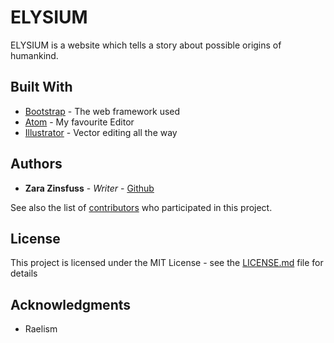 # ELYSIUM

ELYSIUM is a website which tells a story about possible origins of humankind.

## Built With

* [Bootstrap](https://getbootstrap.com/) - The web framework used
* [Atom](https://atom.io/) - My favourite Editor
* [Illustrator](https://www.adobe.com/products/illustrator.html) - Vector editing all the way

## Authors

* **Zara Zinsfuss** - *Writer* - [Github](https://github.com/schnraf)

See also the list of [contributors](https://github.com/your/project/contributors) who participated in this project.

## License

This project is licensed under the MIT License - see the [LICENSE.md](LICENSE.md) file for details

## Acknowledgments

* Raelism
